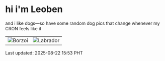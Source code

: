 # hi i'm Leoben

and i like dogs—so have some random dog pics that change whenever my CRON feels like it

|  |  |
|--------|----------|
| ![Borzoi](https://random-dog-vercel.vercel.app/api/random-borzoi?v=1755849233) | ![Labrador](https://random-dog-vercel.vercel.app/api/random-labrador?v=1755849233) |

Last updated: 2025-08-22 15:53 PHT
